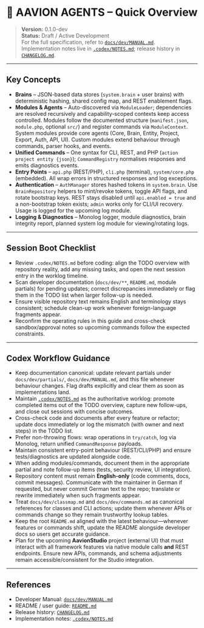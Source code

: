 # 🤖 AAVION AGENTS – Quick Overview

> **Version:** 0.1.0-dev  
> **Status:** Draft / Active Development  
> For the full specification, refer to [`docs/dev/MANUAL.md`](../docs/dev/MANUAL.md).  
> Implementation notes live in [`.codex/NOTES.md`](./NOTES.md); release history in [`CHANGELOG.md`](../CHANGELOG.md).

---

## Key Concepts
- **Brains** – JSON-based data stores (`system.brain` + user brains) with deterministic hashing, shared config map, and REST enablement flags.
- **Modules & Agents** – Auto-discovered via `ModuleLoader`; dependencies are resolved recursively and capability-scoped contexts keep access controlled. Modules follow the documented structure (`manifest.json`, `module.php`, optional `src/`) and register commands via `ModuleContext`. System modules provide core agents (Core, Brain, Entity, Project, Export, Auth, API, UI). Custom modules extend behaviour through commands, parser hooks, and events.
- **Unified Commands** – One syntax for CLI, REST, and PHP (`action project entity {json}`); `CommandRegistry` normalises responses and emits diagnostics events.
- **Entry Points** – `api.php` (REST/PHP), `cli.php` (terminal), `system/core.php` (embedded). All wrap errors in structured responses and log exceptions.
- **Authentication** – `AuthManager` stores hashed tokens in `system.brain`. Use `BrainRepository` helpers to mint/revoke tokens, toggle API flags, and rotate bootstrap keys. REST stays disabled until `api.enabled = true` and a non-bootstrap token exists; `admin` works only for CLI/UI recovery. Usage is logged for the upcoming log module.
- **Logging & Diagnostics** – Monolog logger, module diagnostics, brain integrity report, planned system log module for viewing/rotating logs.

---

## Session Boot Checklist
- Review `.codex/NOTES.md` before coding: align the TODO overview with repository reality, add any missing tasks, and open the next session entry in the worklog timeline.
- Scan developer documentation (`docs/dev/**`, `README.md`, module partials) for pending updates; correct discrepancies immediately or flag them in the TODO list when larger follow-up is needed.
- Ensure visible repository text remains English and terminology stays consistent; schedule clean-up work whenever foreign-language fragments appear.
- Reconfirm the operating rules in this guide and cross-check sandbox/approval notes so upcoming commands follow the expected constraints.

---

## Codex Workflow Guidance
- Keep documentation canonical: update relevant partials under `docs/dev/partials/`, `docs/dev/MANUAL.md`, and this file whenever behaviour changes. Flag drafts explicitly and clear them as soon as implementations land.
- Maintain [`.codex/NOTES.md`](./NOTES.md) as the authoritative worklog: promote completed items out of the TODO overview, capture new follow-ups, and close out sessions with concise outcomes.
- Cross-check code and documents after every feature or refactor; update docs immediately or log the mismatch (with owner and next steps) in the TODO list.
- Prefer non-throwing flows: wrap operations in `try/catch`, log via Monolog, return unified `CommandResponse` payloads.
- Maintain consistent entry-point behaviour (REST/CLI/PHP) and ensure tests/diagnostics are updated alongside code.
- When adding modules/commands, document them in the appropriate partial and note follow-up items (tests, security review, UI integration).
- Repository content must remain **English-only** (code comments, docs, commit messages). Communicate with the maintainer in German if requested, but never commit German text to the repo; translate or rewrite immediately when such fragments appear.
- Treat `docs/dev/classmap.md` and `docs/dev/commands.md` as canonical references for classes and CLI actions; update them whenever APIs or commands change so they remain trustworthy lookup tables.
- Keep the root `README.md` aligned with the latest behaviour—whenever features or commands shift, update the README alongside developer docs so users get accurate guidance.
- Plan for the upcoming **AavionStudio** project (external UI) that must interact with all framework features via native module calls **and** REST endpoints. Ensure new APIs, commands, and schema adjustments remain accessible/consistent for the Studio integration.

---

## References
- Developer Manual: [`docs/dev/MANUAL.md`](../docs/dev/MANUAL.md)
- README / user guide: [`README.md`](../README.md)
- Release history: [`CHANGELOG.md`](../CHANGELOG.md)
- Implementation notes: [`.codex/NOTES.md`](./NOTES.md)
